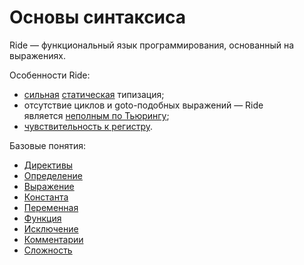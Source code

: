 # Основы синтаксиса

Ride — функциональный язык программирования, основанный на выражениях.

Особенности Ride:

* [сильная](https://ru.wikipedia.org/wiki/Сильная_и_слабая_типизация) [статическая](https://ru.wikipedia.org/wiki/Статическая_типизация) типизация;
* отсутствие циклов и goto-подобных выражений — Ride является [неполным по Тьюрингу](https://ru.wikipedia.org/wiki/Полнота_по_Тьюрингу);
* [чувствительность к регистру](https://ru.wikipedia.org/wiki/Чувствительность_к_регистру_символов).

Базовые понятия:

* [Директивы](/ru/ride/script/directives)
* [Определение](/ru/ride/base-concepts/definition)
* [Выражение](/ru/ride/base-concepts/expression)
* [Константа](/ru/ride/constants)
* [Переменная](/ru/ride/variables/)
* [Функция](/ru/ride/functions)
* [Исключение](/ru/ride/exceptions)
* [Комментарии](/ru/ride/comments)
* [Сложность](/ru/ride/base-concepts/complexity)
